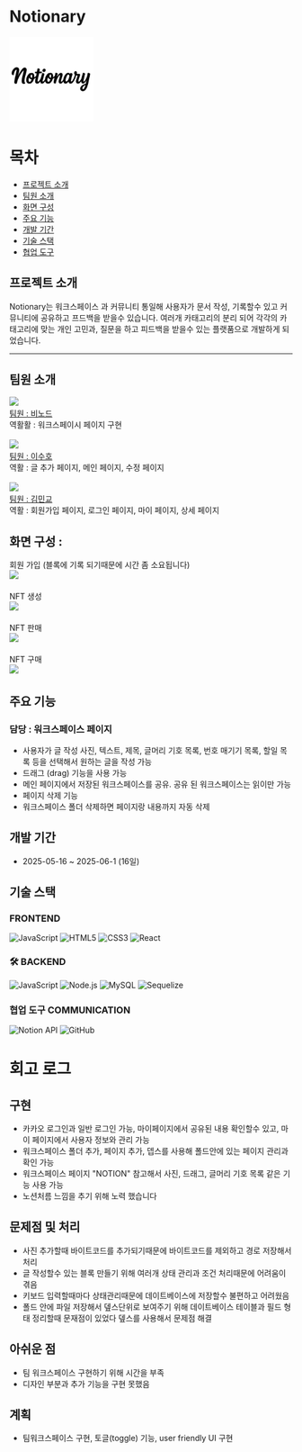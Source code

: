 

# Notionary
<div   width="150px" height="150px">
<img src='./newbingfront/myapp/src/images/icons/notionarylogo.png' style="background-color:white;width:150px;" >

</div>



# 목차
- [프로젝트 소개](#프로젝트-소개)
- [팀원 소개](#팀원-소개)
- [화면 구성](#화면-구성)
- [주요 기능](#주요-기능)
- [개발 기간](#개발-기간)
- [기술 스택](#기술-스택)
- [협업 도구](#협업-도구-communication)



## 프로젝트 소개 
Notionary는 워크스페이스 과 커뮤니티 통일해 사용자가 문서 작성, 기록할수 있고 커뮤니티에 공유하고 프드백을 받을수 있습니다. 여러개 카태고리의 분리 되어 각각의 카태고리에 맞는 개인 고민과, 질문을 하고 피드백을 받을수 있는 플랫품으로 개발하게 되었습니다.

---

## 팀원 소개 
<div>
<img src="https://github.com/Mr-Binod.png" width="80px"><br>
<a href="https://github.com/Mr-Binod">팀원 : 비노드 </a><br>
역활활 : 워크스페이시 페이지 구현
</div><br>

<div>
<img src="https://github.com/susuholee.png" width="80px"><br>
<a href="https://github.com/susuholee">팀원 : 이수호 </a><br>
역활 : 글 추가 페이지, 메인 페이지, 수정 페이지
</div><br>

<div>
<img src="https://github.com/Sialsry.png" width="80px"><br>
<a href="https://github.com/Sialsry">팀원 : 김민교 </a><br>
역활 : 회원가입 페이지, 로그인 페이지, 마이 페이지, 상세 페이지
</div>


## 화면 구성 :
<label >회원 가입 (블록에 기록 되기때문에 시간 좀 소요됩니다)</label> </br> 
<img src="./src/images/signup.gif"><br><br>
<label>NFT 생성</label></br>
<img src="./src/images/nftUpload.gif"></br></br>
<label>NFT 판매</label></br>
<img src="./src/images/sellnft.gif"><br><br>
<label>NFT 구매</label></br>
<img src="./src/images/buynft.gif"></br>

    
## 주요 기능

### 담당 : 워크스페이스 페이지
- 사용자가 글 작성 사진, 텍스트, 제목, 글머리 기호 목록, 번호 매기기 목록, 할일 목록 등을 선택해서 원하는 글을 작성 가능
- 드래그 (drag) 기능을 사용 가능
- 메인 페이지에서 저장된 워크스페이스를 공유. 공유 된 워크스페이스는 읽이만 가능
- 페이지 삭제 기능
- 워크스페이스 폴더 삭제하면 페이지랑 내용까지 자동 삭제

## 개발 기간
- 2025-05-16 ~ 2025-06-1 (16일)


## 기술 스택 

### FRONTEND
![JavaScript](https://img.shields.io/badge/JavaScript-F7DF1E?style=for-the-badge&logo=javascript&logoColor=black)
![HTML5](https://img.shields.io/badge/HTML5-E34F26?style=for-the-badge&logo=html5&logoColor=white)
![CSS3](https://img.shields.io/badge/CSS3-1572B6?style=for-the-badge&logo=css3&logoColor=white)
![React](https://img.shields.io/badge/React-61DAFB?style=for-the-badge&logo=react&logoColor=black)

### 🛠 BACKEND
![JavaScript](https://img.shields.io/badge/JavaScript-F7DF1E?style=for-the-badge&logo=javascript&logoColor=black)
![Node.js](https://img.shields.io/badge/Node.js-339933?style=for-the-badge&logo=nodedotjs&logoColor=white)
![MySQL](https://img.shields.io/badge/MySQL-4479A1?style=for-the-badge&logo=mysql&logoColor=white)
![Sequelize](https://img.shields.io/badge/Sequelize-52B0E7?style=for-the-badge&logo=sequelize&logoColor=white)


### 협업 도구 COMMUNICATION 
![Notion API](https://img.shields.io/badge/Notion-000000?style=for-the-badge&logo=notion&logoColor=white)
![GitHub](https://img.shields.io/badge/GitHub-181717?style=for-the-badge&logo=github&logoColor=white)


# 회고 로그

## 구현
- 카카오 로그인과 일반 로그인 가능, 마이페이지에서 공유된 내용 확인할수 있고, 마이 페이지에서 사용자 정보와 관리 가능
- 워크스페이스 폴더 추가, 페이지 추가, 뎁스를 사용해 폴드안에 있는 페이지 관리과 확인 가능
- 워크스페이스 페이지 "NOTION" 참고해서 사진, 드래그, 글머리 기호 목록 같은 기능 사용 가능
- 노션처름 느낌을 추기 위해 노력 했습니다

## 문제점 및 처리
- 사진 추가할때 바이트코드를 추가되기때문에 바이트코드를 제외하고 경로 저장해서 처리
- 글 작성할수 있는 블록 만들기 위해 여러개 상태 관리과 조건 처리때문에 어려움이 겪음
- 키보드 입력할때마다 상태관리때문에 데이트베이스에 저장할수 불편하고 어려웠음
- 폴드 안에 파일 저장해서 뎊스단위로 보여주기 위해 데이트베이스 테이블과 필드 형태 정리할때 문재점이 있었다 뎊스를 사용해서 문제점 해결

## 아쉬운 점
- 팀 워크스페이스 구현하기 위해 시간을 부족
- 디자인 부분과 추가 기능을 구현 못했음

## 계획 
- 팀워크스페이스 구현, 토글(toggle) 기능, user friendly UI 구현

